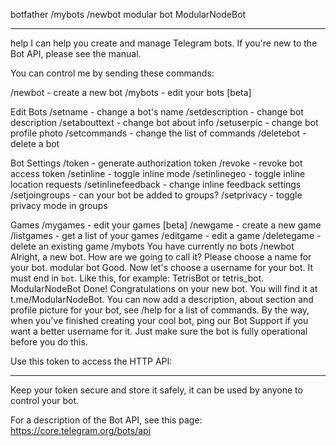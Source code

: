 botfather
    /mybots
    /newbot
        modular bot
        ModularNodeBot
    
----
help
I can help you create and manage Telegram bots. If you're new to the Bot API, please see the manual.

You can control me by sending these commands:

/newbot - create a new bot
/mybots - edit your bots [beta]

Edit Bots
/setname - change a bot's name
/setdescription - change bot description
/setabouttext - change bot about info
/setuserpic - change bot profile photo
/setcommands - change the list of commands
/deletebot - delete a bot

Bot Settings
/token - generate authorization token
/revoke - revoke bot access token
/setinline - toggle inline mode
/setinlinegeo - toggle inline location requests
/setinlinefeedback - change inline feedback settings
/setjoingroups - can your bot be added to groups?
/setprivacy - toggle privacy mode in groups

Games
/mygames - edit your games [beta]
/newgame - create a new game
/listgames - get a list of your games
/editgame - edit a game
/deletegame - delete an existing game
/mybots
You have currently no bots
/newbot
Alright, a new bot. How are we going to call it? Please choose a name for your bot.
modular bot
Good. Now let's choose a username for your bot. It must end in `bot`. Like this, for example: TetrisBot or tetris_bot.
ModularNodeBot
Done! Congratulations on your new bot. You will find it at t.me/ModularNodeBot. You can now add a description, about section and profile picture for your bot, see /help for a list of commands. By the way, when you've finished creating your cool bot, ping our Bot Support if you want a better username for it. Just make sure the bot is fully operational before you do this.

Use this token to access the HTTP API:
***************************************************
Keep your token secure and store it safely, it can be used by anyone to control your bot.

For a description of the Bot API, see this page: https://core.telegram.org/bots/api
